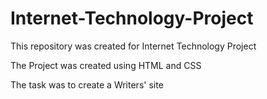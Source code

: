 # Internet-Technology-Project
This repository was created for Internet Technology Project

The Project was created using HTML and CSS

The task was to create a Writers' site

